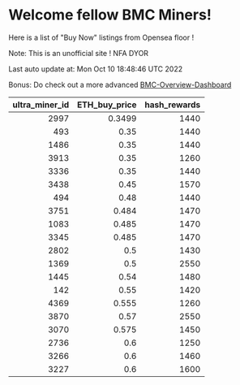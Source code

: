 # Welcome fellow BMC Miners!
Here is a list of "Buy Now" listings from Opensea floor !

Note: This is an unofficial site ! NFA DYOR

Last auto update at: Mon Oct 10 18:48:46 UTC 2022

Bonus: Do check out a more advanced [BMC-Overview-Dashboard](https://dune.com/defifunk/BMC-Overview-Dashboard)


|   ultra_miner_id |   ETH_buy_price |   hash_rewards |
|-----------------:|----------------:|---------------:|
|             2997 |          0.3499 |           1440 |
|              493 |          0.35   |           1440 |
|             1486 |          0.35   |           1440 |
|             3913 |          0.35   |           1260 |
|             3336 |          0.35   |           1440 |
|             3438 |          0.45   |           1570 |
|              494 |          0.48   |           1440 |
|             3751 |          0.484  |           1470 |
|             1083 |          0.485  |           1470 |
|             3345 |          0.485  |           1470 |
|             2802 |          0.5    |           1430 |
|             1369 |          0.5    |           2550 |
|             1445 |          0.54   |           1480 |
|              142 |          0.55   |           1420 |
|             4369 |          0.555  |           1260 |
|             3870 |          0.57   |           2550 |
|             3070 |          0.575  |           1450 |
|             2736 |          0.6    |           1250 |
|             3266 |          0.6    |           1460 |
|             3227 |          0.6    |           1600 |